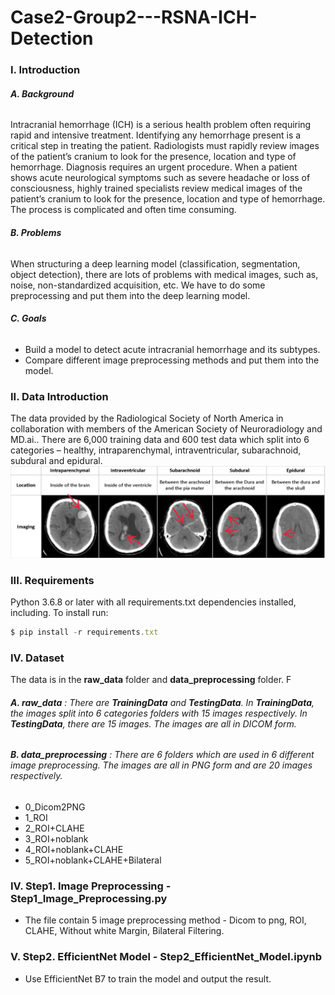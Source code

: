 # Case2-Group2---RSNA-ICH-Detection
### I. Introduction
###### **A. Background**
Intracranial hemorrhage (ICH) is a serious health problem often requiring rapid and intensive treatment. Identifying any hemorrhage present is a critical step in treating the patient. Radiologists must rapidly review images of the patient’s cranium to look for the presence, location and type of hemorrhage. 
Diagnosis requires an urgent procedure. When a patient shows acute neurological symptoms such as severe headache or loss of consciousness, highly trained specialists review medical images of the patient’s cranium to look for the presence, location and type of hemorrhage. The process is complicated and often time consuming.

###### **B. Problems**
When structuring a deep learning model (classification, segmentation, object detection), there are lots of problems with medical images, such as, noise, non-standardized acquisition, etc. We have to do some preprocessing and put them into the deep learning model. 

###### **C. Goals**
* Build a model to detect acute intracranial hemorrhage and its subtypes.
* Compare different image preprocessing methods and put them into the model.

### II. Data Introduction
The data provided by the Radiological Society of North America in collaboration with members of the American Society of Neuroradiology and MD.ai.. There are 6,000 training data and 600 test data which split into 6 categories – healthy, intraparenchymal, intraventricular, subarachnoid, subdural and epidural. 
![image](https://github.com/ChiLing-Kao/Case2-Group2---RSNA-ICH-Detection/blob/main/image.png)

### III. Requirements
Python 3.6.8 or later with all requirements.txt dependencies installed, including. To install run:
```js
$ pip install -r requirements.txt
```

### IV. Dataset
The data is in the **raw_data** folder and **data_preprocessing** folder. F
###### **A. raw_data** : There are **TrainingData** and **TestingData**. In **TrainingData**, the images split into 6 categories folders with 15 images respectively. In **TestingData**, there are 15 images. The images are all in DICOM form.
###### **B. data_preprocessing** : There are 6 folders which are used in 6 different image preprocessing. The images are all in PNG form and are 20 images respectively.
* 0_Dicom2PNG
* 1_ROI
* 2_ROI+CLAHE
* 3_ROI+noblank
* 4_ROI+noblank+CLAHE
* 5_ROI+noblank+CLAHE+Bilateral

### IV. Step1. Image Preprocessing - Step1_Image_Preprocessing.py
* The file contain 5 image preprocessing method - Dicom to png, ROI, CLAHE, Without white Margin, Bilateral Filtering.

### V. Step2. EfficientNet Model - Step2_EfficientNet_Model.ipynb
* Use EfficientNet B7 to train the model and output the result.

